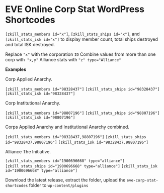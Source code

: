 # EVE Online Corp Stat WordPress Shortcodes
`[zkill_stats_members id="x"]`, `[zkill_stats_ships id="x"]`, and `[zkill_stats_isk id="x"]` to display member count, total ships destroyed and total ISK destroyed.

Replace `"x"` with the corporation `ID`
Combine values from more than one corp with` "x,y"`
Alliance stats with `"z" type="Alliance"`

**Examples**

Corp Applied Anarchy.

`[zkill_stats_members id="98328437"]` `[zkill_stats_ships id="98328437"]` `[zkill_stats_isk id="98328437"]`

Corp Institutional Anarchy.

`[zkill_stats_members id="98807196"]` `[zkill_stats_ships id="98807196"]` `[zkill_stats_isk id="98807196"]`

Corps Applied Anarchy and Institutional Anarchy combined.

`[zkill_stats_members id="98328437,98807196"]` `[zkill_stats_ships id="98328437,98807196"]` `[zkill_stats_isk id="98328437,98807196"]`

Alliance The Initiative.

`[zkill_stats_members id="1900696668" type="alliance"]` `[zkill_stats_ships id="1900696668" type="alliance"]` `[zkill_stats_isk id="1900696668" type="alliance"]`

Download the latest release, extract the folder, upload the `eve-corp-stat-shortcodes` folder to `wp-content/plugins`
